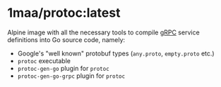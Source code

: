 # 1maa/protoc:latest

Alpine image with all the necessary tools to compile [gRPC](https://grpc.io/) service definitions into Go source code, namely:

- Google's "well known" protobuf types (`any.proto`, `empty.proto` etc.)
- `protoc` executable
- `protoc-gen-go` plugin for `protoc`
- `protoc-gen-go-grpc` plugin for `protoc`
